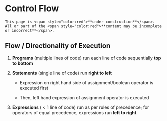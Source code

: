 # Control Flow 


```{important}
This page is <span style="color:red">**under construction**</span>. All or part of the <span style="color:red">**content may be incomplete or incorrect**</span>.
``` 

<!-- 

### `if` Statements

* `if` statements are used to execute code **conditionally**.

* The code inside the `if` statement is executed **only if** the condition is `True`.

* The condition is a **boolean expression**.

* The code inside the `if` statement is **indented**.

* The `if` statement **ends** when the indentation ends. -->


## Flow / Directionality of Execution 

1. **Programs** (multiple lines of code) run each line of code sequentially **top to bottom**


2. **Statements** (single line of code) run **right to left**

    * Expression on right hand side of assignment/boolean operator is executed first
    
    * Then, left hand expression of assignment operator is executed


3. **Expressions** ( < 1 line of code) run as per rules of precedence; for operators of equal precedence, expressions run **left to right**. 
